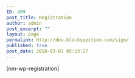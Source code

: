 ```yaml
---
ID: 409
post_title: Registration
author: admin
post_excerpt: ""
layout: page
permalink: http://dev.blockspection.com/sign/
published: true
post_date: 2018-03-01 05:23:27
---
```

[nm-wp-registration]
